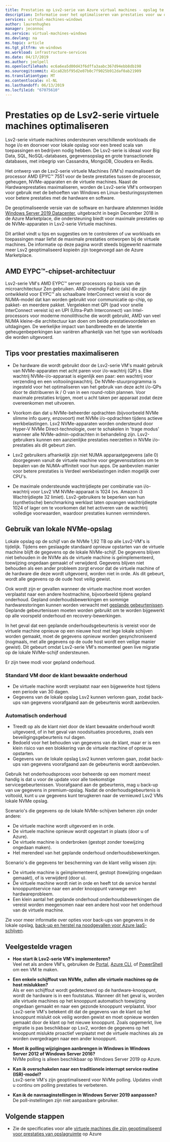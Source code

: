 ```yaml
---
title: Prestaties op Lsv2-serie van Azure virtual machines - opslag te optimaliseren | Microsoft Docs
description: Informatie over het optimaliseren van prestaties voor uw oplossing op de virtuele machines van de Lsv2-serie.
services: virtual-machines-windows
author: laurenhughes
manager: jeconnoc
ms.service: virtual-machines-windows
ms.devlang: na
ms.topic: article
ms.tgt_pltfrm: vm-windows
ms.workload: infrastructure-services
ms.date: 04/17/2019
ms.author: joelpell
ms.openlocfilehash: ec6a6ea5d00d43f6dffa3aabc367d94ebb8db198
ms.sourcegitcommit: 41ca82b5f95d2e07b0c7f9025b912daf0ab21909
ms.translationtype: MT
ms.contentlocale: nl-NL
ms.lasthandoff: 06/13/2019
ms.locfileid: "67075610"
---
```

# <a name="optimize-performance-on-the-lsv2-series-virtual-machines"></a>Prestaties op de Lsv2-serie virtuele machines optimaliseren

Lsv2-serie virtuele machines ondersteunen verschillende workloads die hoge i/o en doorvoer voor lokale opslag voor een breed scala van toepassingen en bedrijven nodig hebben.  De Lsv2-serie is ideaal voor Big Data, SQL, NoSQL-databases, gegevensopslag en grote transactionele databases, met inbegrip van Cassandra, MongoDB, Cloudera en Redis.

Het ontwerp van de Lsv2-serie virtuele Machines (VM's) maximaliseert de processor AMD EPYC™ 7551 voor de beste prestaties tussen de processor, geheugen, NVMe-apparaten en de virtuele machines. Naast de Hardwareprestaties maximaliseren, worden de Lsv2-serie VM's ontworpen voor gebruik met de behoeften van Windows en Linux-besturingssystemen voor betere prestaties met de hardware en software.

De geoptimaliseerde versie van de software en hardware afstemmen leidde [Windows Server 2019 Datacenter](https://azuremarketplace.microsoft.com/marketplace/apps/microsoftwindowsserver.windowsserver?tab=Overview), uitgebracht in begin December 2018 in de Azure Marketplace, die ondersteuning biedt voor maximale prestaties op de NVMe-apparaten in Lsv2-serie Virtuele machines.

Dit artikel vindt u tips en suggesties om te controleren of uw workloads en toepassingen maar liefst de maximale prestaties ontworpen bij de virtuele machines. De informatie op deze pagina wordt steeds bijgewerkt naarmate meer Lsv2 geoptimaliseerd kopieën zijn toegevoegd aan de Azure Marketplace.

## <a name="amd-eypc-chipset-architecture"></a>AMD EYPC™-chipset-architectuur

Lsv2-serie VM's AMD EYPC™ server processors op basis van de microarchitectuur Zen gebruiken. AMD oneindig Fabric (als) die zijn ontwikkeld voor EYPC™ als schaalbare InterConnect vereist is voor de NUMA-model dat kan worden gebruikt voor communicatie op-chip, op pakket- en meerdere pakket. Vergeleken met QPI (pad voor snelle InterConnect vereist is) en UPI (Ultra-Path Interconnect) van Intel-processors voor moderne monolithische die wordt gebruikt, AMD van veel NUMA kleine-die architectuur kan doen om beide prestatievoordelen en uitdagingen. De werkelijke impact van bandbreedte en de latentie geheugenbeperkingen kan variëren afhankelijk van het type van workloads die worden uitgevoerd.

## <a name="tips-for-maximizing-performance"></a>Tips voor prestaties maximaliseren

* De hardware die wordt gebruikt door de Lsv2-serie VM's maakt gebruik van NVMe-apparaten met acht paren voor i/o-wachtrij (QP) s. Elke wachtrij NVMe-i/o-apparaat is eigenlijk een paar: een wachtrij voor verzending en een voltooiingswachtrij. De NVMe-stuurprogramma is ingesteld voor het optimaliseren van het gebruik van deze acht i/o-QPs door te distribueren ik / O van in een round-robin plannen. Voor maximale prestaties krijgen, moet u acht taken per apparaat zodat deze overeenkomen met uitvoeren.

* Voorkom dan dat u NVMe-beheerder opdrachten (bijvoorbeeld NVMe slimme info query, enzovoort) met NVMe i/o-opdrachten tijdens actieve werkbelastingen. Lsv2 NVMe-apparaten worden ondersteund door Hyper-V NVMe Direct-technologie, over te schakelen in 'trage modus' wanneer alle NVMe-admin-opdrachten in behandeling zijn. Lsv2-gebruikers kunnen een aanzienlijke prestaties neerzetten in NVMe i/o-prestaties als dit gebeurt zien.

* Lsv2 gebruikers afhankelijk zijn niet NUMA apparaatgegevens (alle 0) doorgegeven vanuit de virtuele machine voor gegevensstations om te bepalen van de NUMA-affiniteit voor hun apps. De aanbevolen manier voor betere prestaties is Verdeel werkbelastingen indien mogelijk over CPU's. 

* De maximale ondersteunde wachtrijdiepte per combinatie van i/o-wachtrij voor Lsv2 VM NVMe-apparaat is 1024 (vs. Amazon i3 Wachtrijdiepte 32 limiet). Lsv2-gebruikers te beperken van hun (synthetische) benchmarking werklast laten opvangen wachtrijdiepte 1024 of lager om te voorkomen dat het activeren van de wachtrij volledige voorwaarden, waardoor prestaties kunnen verminderen.

## <a name="utilizing-local-nvme-storage"></a>Gebruik van lokale NVMe-opslag

Lokale opslag op de schijf van de NVMe 1,92 TB op alle Lsv2-VM's is tijdelijk. Tijdens een geslaagde standaard opnieuw opstarten van de virtuele machine blijft de gegevens op de lokale NVMe-schijf. De gegevens blijven niet behouden in de NVMe als de virtuele machine is geïmplementeerd, toewijzing ongedaan gemaakt of verwijderd. Gegevens blijven niet behouden als een ander probleem zorgt ervoor dat de virtuele machine of de hardware die deze wordt uitgevoerd, worden niet in orde. Als dit gebeurt, wordt alle gegevens op de oude host veilig gewist.

Ook wordt zijn er gevallen wanneer de virtuele machine moet worden verplaatst naar een andere hostmachine, bijvoorbeeld tijdens gepland onderhoud. Gepland onderhoudsbewerkingen en sommige hardwarestoringen kunnen worden verwacht met [geplande gebeurtenissen](scheduled-events.md). Geplande gebeurtenissen moeten worden gebruikt om te worden bijgewerkt op alle voorspeld onderhoud en recovery-bewerkingen.

In het geval dat een geplande onderhoudsgebeurtenis is vereist voor de virtuele machine opnieuw op een nieuwe host met lege lokale schijven worden gemaakt, moet de gegevens opnieuw worden gesynchroniseerd (nogmaals, met alle gegevens op de oude host wordt een veilige manier gewist). Dit gebeurt omdat Lsv2-serie VM's momenteel geen live migratie op de lokale NVMe-schijf ondersteunen.

Er zijn twee modi voor gepland onderhoud.

### <a name="standard-vm-customer-controlled-maintenance"></a>Standard VM door de klant bewaakte onderhoud

- De virtuele machine wordt verplaatst naar een bijgewerkte host tijdens een periode van 30 dagen.
- Gegevens van de lokale opslag Lsv2 kunnen verloren gaan, zodat back-ups van gegevens voorafgaand aan de gebeurtenis wordt aanbevolen.

### <a name="automatic-maintenance"></a>Automatisch onderhoud

- Treedt op als de klant niet door de klant bewaakte onderhoud wordt uitgevoerd, of in het geval van noodsituaties procedures, zoals een beveiligingsgebeurtenis nul dagen.
- Bedoeld voor het behouden van gegevens van de klant, maar er is een klein risico van een blokkering van de virtuele machine of opnieuw opstarten.
- Gegevens van de lokale opslag Lsv2 kunnen verloren gaan, zodat back-ups van gegevens voorafgaand aan de gebeurtenis wordt aanbevolen.

Gebruik het onderhoudsproces voor beheerde op een moment meest handig is dat u voor de update voor alle toekomstige servicegebeurtenissen. Voorafgaand aan de gebeurtenis, mag u back-up van uw gegevens in premium-opslag. Nadat de onderhoudsgebeurtenis is voltooid, kunt u uw gegevens kunt terugkeren naar de vernieuwd Lsv2 VMs lokale NVMe opslag.

Scenario's die gegevens op de lokale NVMe-schijven beheren zijn onder andere:

- De virtuele machine wordt uitgevoerd en in orde.
- De virtuele machine opnieuw wordt opgestart in plaats (door u of Azure).
- De virtuele machine is onderbroken (gestopt zonder toewijzing ongedaan maken).
- Het merendeel van het geplande onderhoud onderhoudsbewerkingen.

Scenario's die gegevens ter bescherming van de klant veilig wissen zijn:

- De virtuele machine is geïmplementeerd, gestopt (toewijzing ongedaan gemaakt), of is verwijderd (door u).
- De virtuele machine wordt niet in orde en heeft tot de service herstel knooppuntservice naar een ander knooppunt vanwege een hardwareprobleem.
- Een klein aantal het geplande onderhoud onderhoudsbewerkingen die vereist worden meegenomen naar een andere host voor het onderhoud van de virtuele machine.

Zie voor meer informatie over opties voor back-ups van gegevens in de lokale opslag, [back-up en herstel na noodgevallen voor Azure IaaS-schijven](backup-and-disaster-recovery-for-azure-iaas-disks.md).

## <a name="frequently-asked-questions"></a>Veelgestelde vragen

* **Hoe start ik Lsv2-serie VM's implementeren?**  
   Veel net als andere VM's, gebruiken de [Portal](quick-create-portal.md), [Azure CLI](quick-create-cli.md), of [PowerShell](quick-create-powershell.md) om een VM te maken.

* **Een enkele schijffout van NVMe, zullen alle virtuele machines op de host mislukken?**  
   Als er een schijffout wordt gedetecteerd op de hardware-knooppunt, wordt de hardware is in een foutstatus. Wanneer dit het geval is, worden alle virtuele machines op het knooppunt automatisch toewijzing ongedaan gemaakt en naar een gezonde knooppunt verplaatst. Voor Lsv2-serie VM's betekent dit dat de gegevens van de klant op het knooppunt mislukt ook veilig worden gewist en moet opnieuw worden gemaakt door de klant op het nieuwe knooppunt. Zoals opgemerkt, live migratie is pas beschikbaar op Lsv2, worden de gegevens op het knooppunt mislukte proactief verplaatst met de virtuele machines als ze worden overgedragen naar een ander knooppunt.

* **Moet ik polling wijzigingen aanbrengen in Windows in Windows Server 2012 of Windows Server 2016?**  
   NVMe polling is alleen beschikbaar op Windows Server 2019 op Azure.  

* **Kan ik overschakelen naar een traditionele interrupt service routine (ISR)-model?**  
   Lsv2-serie VM's zijn geoptimaliseerd voor NVMe polling. Updates vindt u continu om polling prestaties te verbeteren.

* **Kan ik de navraaginstellingen in Windows Server 2019 aanpassen?**  
   De poll-instellingen zijn niet aanpasbare gebruiker.
   
## <a name="next-steps"></a>Volgende stappen

* Zie de specificaties voor alle [virtuele machines die zijn geoptimaliseerd voor prestaties van opslagruimte](sizes-storage.md) op Azure

